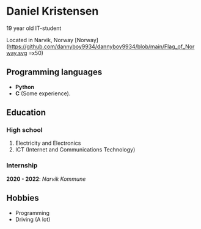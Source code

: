 # Daniel Kristensen

19 year old IT-student

Located in Narvik, Norway [Norway](https://github.com/dannyboy9934/dannyboy9934/blob/main/Flag_of_Norway.svg =x50)

## Programming languages

- **Python**<br>
- **C** (Some experience).

## Education

### High school

1. Electricity and Electronics
2. ICT (Internet and Communications Technology)<br>

### Internship
**2020 - 2022**: *Narvik Kommune*

## Hobbies

- Programming
- Driving (A lot)
